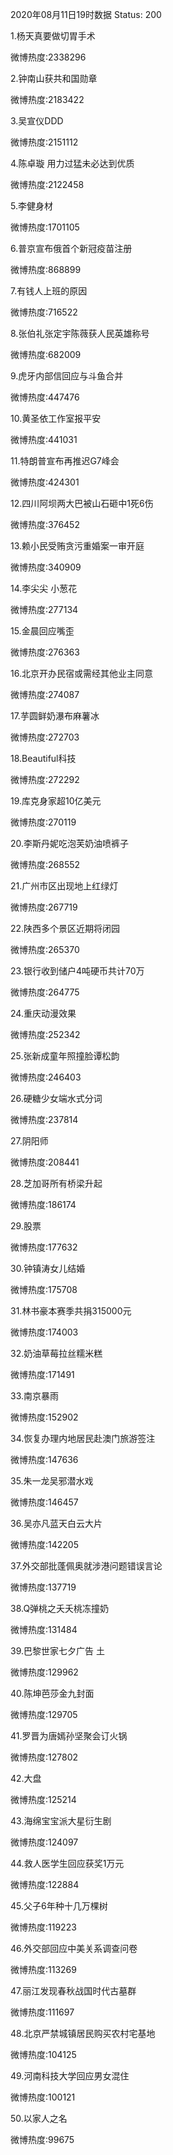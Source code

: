 2020年08月11日19时数据
Status: 200

1.杨天真要做切胃手术

微博热度:2338296

2.钟南山获共和国勋章

微博热度:2183422

3.吴宣仪DDD

微博热度:2151112

4.陈卓璇 用力过猛未必达到优质

微博热度:2122458

5.李健身材

微博热度:1701105

6.普京宣布俄首个新冠疫苗注册

微博热度:868899

7.有钱人上班的原因

微博热度:716522

8.张伯礼张定宇陈薇获人民英雄称号

微博热度:682009

9.虎牙内部信回应与斗鱼合并

微博热度:447476

10.黄圣依工作室报平安

微博热度:441031

11.特朗普宣布再推迟G7峰会

微博热度:424301

12.四川阿坝两大巴被山石砸中1死6伤

微博热度:376452

13.赖小民受贿贪污重婚案一审开庭

微博热度:340909

14.李尖尖 小葱花

微博热度:277134

15.金晨回应嘴歪

微博热度:276363

16.北京开办民宿或需经其他业主同意

微博热度:274087

17.芋圆鲜奶瀑布麻薯冰

微博热度:272703

18.Beautiful科技

微博热度:272292

19.库克身家超10亿美元

微博热度:270119

20.李斯丹妮吃泡芙奶油喷裤子

微博热度:268552

21.广州市区出现地上红绿灯

微博热度:267719

22.陕西多个景区近期将闭园

微博热度:265370

23.银行收到储户4吨硬币共计70万

微博热度:264775

24.重庆动漫效果

微博热度:252342

25.张新成童年照撞脸谭松韵

微博热度:246403

26.硬糖少女端水式分词

微博热度:237814

27.阴阳师

微博热度:208441

28.芝加哥所有桥梁升起

微博热度:186174

29.股票

微博热度:177632

30.钟镇涛女儿结婚

微博热度:175708

31.林书豪本赛季共捐315000元

微博热度:174003

32.奶油草莓拉丝糯米糕

微博热度:171491

33.南京暴雨

微博热度:152902

34.恢复办理内地居民赴澳门旅游签注

微博热度:147636

35.朱一龙吴邪潜水戏

微博热度:146457

36.吴亦凡蓝天白云大片

微博热度:142205

37.外交部批蓬佩奥就涉港问题错误言论

微博热度:137719

38.Q弹桃之夭夭桃冻撞奶

微博热度:131484

39.巴黎世家七夕广告 土

微博热度:129962

40.陈坤芭莎金九封面

微博热度:129705

41.罗晋为唐嫣孙坚聚会订火锅

微博热度:127802

42.大盘

微博热度:125214

43.海绵宝宝派大星衍生剧

微博热度:124097

44.救人医学生回应获奖1万元

微博热度:122884

45.父子6年种十几万棵树

微博热度:119223

46.外交部回应中美关系调查问卷

微博热度:113269

47.丽江发现春秋战国时代古墓群

微博热度:111697

48.北京严禁城镇居民购买农村宅基地

微博热度:104125

49.河南科技大学回应男女混住

微博热度:100121

50.以家人之名

微博热度:99675

